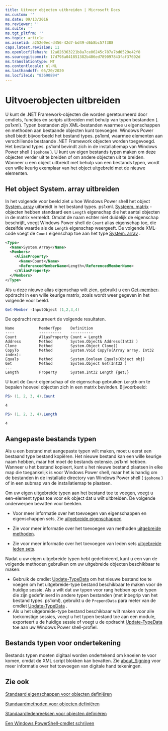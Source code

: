 ```yaml
---
title: Uitvoer objecten uitbreiden | Microsoft Docs
ms.custom: ''
ms.date: 09/13/2016
ms.reviewer: ''
ms.suite: ''
ms.tgt_pltfrm: ''
ms.topic: article
ms.assetid: a252e0ec-d456-42d7-bd49-d6b8bc57f388
caps.latest.revision: 11
ms.openlocfilehash: 12a826363221b8a7ce06245c787a7bd0529e42f8
ms.sourcegitcommit: 17d798a041851382b406ed789097843faf37692d
ms.translationtype: MT
ms.contentlocale: nl-NL
ms.lasthandoff: 05/20/2020
ms.locfileid: "83690894"
---
```

# <a name="extending-output-objects"></a>Uitvoerobjecten uitbreiden

U kunt de .NET Framework-objecten die worden geretourneerd door cmdlets, functies en scripts uitbreiden met behulp van typen bestanden (. ps1xml). Typen bestanden zijn XML-bestanden waarmee u eigenschappen en methoden aan bestaande objecten kunt toevoegen. Windows Power shell biedt bijvoorbeeld het bestand types. ps1xml, waarmee elementen aan verschillende bestaande .NET Framework objecten worden toegevoegd. Het bestand types. ps1xml bevindt zich in de installatiemap van Windows Power shell ( `$pshome` ). U kunt uw eigen bestands typen maken om deze objecten verder uit te breiden of om andere objecten uit te breiden. Wanneer u een object uitbreidt met behulp van een bestands typen, wordt een wille keurig exemplaar van het object uitgebreid met de nieuwe elementen.

## <a name="extending-the-systemarray-object"></a>Het object System. array uitbreiden

In het volgende voor beeld ziet u hoe Windows Power shell het object [System. array](/dotnet/api/System.Array) uitbreidt in het bestand types. ps1xml. [Systeem. matrix](/dotnet/api/System.Array) -objecten hebben standaard een `Length` eigenschap die het aantal objecten in de matrix vermeldt. Omdat de naam echter niet duidelijk de eigenschap beschrijft, voegt Windows Power shell de `Count` alias eigenschap toe, die dezelfde waarde als de `Length` eigenschap weergeeft. De volgende XML-code voegt de `Count` eigenschap toe aan het type [System. array](/dotnet/api/System.Array) .

```xml
<Type>
  <Name>System.Array</Name>
  <Members>
    <AliasProperty>
      <Name>Count</Name>
      <ReferencedMemberName>Length</ReferencedMemberName>
    </AliasProperty>
  </Members>
</Type>

```

Als u deze nieuwe alias eigenschap wilt zien, gebruikt u een [Get-member-](/powershell/module/Microsoft.PowerShell.Utility/Get-Member) opdracht in een wille keurige matrix, zoals wordt weer gegeven in het volgende voor beeld.

```powershell
Get-Member -InputObject (1,2,3,4)
```

De opdracht retourneert de volgende resultaten.

```output
Name           MemberType    Definition
----           ----------    ----------
Count          AliasProperty Count = Length
Address        Method        System.Object& Address(Int32 )
Clone          Method        System.Object Clone()
CopyTo         Method        System.Void CopyTo(Array array, Int32 index):
Equals         Method        System.Boolean Equals(Object obj)
Get            Method        System.Object Get(Int32 )
...
Length         Property      System.Int32 Length {get;}
```

U kunt de `Count` eigenschap of de eigenschap gebruiken `Length` om te bepalen hoeveel objecten zich in een matrix bevinden. Bijvoorbeeld:

```powershell
PS> (1, 2, 3, 4).Count
```

```output
4
```

```powershell
PS> (1, 2, 3, 4).Length
```

```output
4
```

## <a name="custom-types-files"></a>Aangepaste bestands typen

Als u een bestand met aangepaste typen wilt maken, moet u eerst een bestaand type bestand kopiëren. Het nieuwe bestand kan een wille keurige naam hebben, maar het moet de bestands extensie. ps1xml hebben. Wanneer u het bestand kopieert, kunt u het nieuwe bestand plaatsen in elke map die toegankelijk is voor Windows Power shell, maar het is handig om de bestanden in de installatie directory van Windows Power shell ( `$pshome` ) of in een submap van de installatiemap te plaatsen.

Om uw eigen uitgebreide typen aan het bestand toe te voegen, voegt u een-element types toe voor elk object dat u wilt uitbreiden. De volgende onderwerpen bevatten voor beelden.

- Voor meer informatie over het toevoegen van eigenschappen en eigenschappen sets, Zie [uitgebreide eigenschappen](./extending-properties-for-objects.md)

- Zie voor meer informatie over het toevoegen van methoden [uitgebreide methoden](./defining-default-methods-for-objects.md).

- Zie voor meer informatie over het toevoegen van leden sets [uitgebreide leden sets](./defining-default-member-sets-for-objects.md).

Nadat u uw eigen uitgebreide typen hebt gedefinieerd, kunt u een van de volgende methoden gebruiken om uw uitgebreide objecten beschikbaar te maken:

- Gebruik de cmdlet [Update-TypeData](/powershell/module/Microsoft.PowerShell.Utility/Update-TypeData) om het nieuwe bestand toe te voegen om het uitgebreide-type bestand beschikbaar te maken voor de huidige sessie. Als u wilt dat uw typen voor rang hebben op de typen die zijn gedefinieerd in andere typen bestanden (met inbegrip van het bestand types. ps1xml), gebruikt u de `PrependData` para meter van de cmdlet [Update-TypeData](/powershell/module/Microsoft.PowerShell.Utility/Update-TypeData) .
- Als u het uitgebreide-type bestand beschikbaar wilt maken voor alle toekomstige sessies, voegt u het typen bestand toe aan een module, exporteert u de huidige sessie of voegt u de opdracht [Update-TypeData](/powershell/module/Microsoft.PowerShell.Utility/Update-TypeData) toe aan uw Windows Power shell-profiel.

## <a name="signing-types-files"></a>Bestands typen voor ondertekening

Bestands typen moeten digitaal worden ondertekend om knoeien te voor komen, omdat de XML script blokken kan bevatten. Zie [about_Signing](/powershell/module/microsoft.powershell.core/about/about_signing) voor meer informatie over het toevoegen van digitale hand tekeningen.

## <a name="see-also"></a>Zie ook

[Standaard eigenschappen voor objecten definiëren](./extending-properties-for-objects.md)

[Standaardmethoden voor objecten definiëren](./defining-default-methods-for-objects.md)

[Standaardledenreeksen voor objecten definiëren](./defining-default-member-sets-for-objects.md)

[Een Windows PowerShell-cmdlet schrijven](./writing-a-windows-powershell-cmdlet.md)
